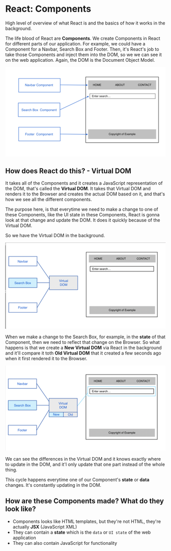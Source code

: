 # React: Components

High level of overview of what React is and the basics of how it works in the background.

The life blood of React are **Components**. We create Components in React for different parts of our application. For example, we could have a Component for a Navbar, Search Box and Footer. Then, it's React's job to take those Components and inject them into the DOM, so we we can see it on the web application. Again, the DOM is the Document Object Model.

<kbd>![alt text](img/components.png "screenshot")</kbd>

## How does React do this? - Virtual DOM

It takes all of the Components and it creates a JavaScript representation of the DOM, that's called the **Virtual DOM**. It takes that Virtual DOM and renders it to the Browser and creates the actual DOM based on it, and that's how we see all the different components.

The purpose here, is that everytime we need to make a change to one of these Components, like the UI state in these Components, React is gonna look at that change and update the DOM. It does it quickly because of the Virtual DOM.

So we have the Virtual DOM in the background.

<kbd>![alt text](img/virtualdom.png "screenshot")</kbd>

When we make a change to the Search Box, for example, in the **state** of that Component, then we need to reflect that change on the Browser. So what happens is that we create a **New Virtual DOM** via React in the background and it'll compare it toth **Old Virtual DOM** that it created a few seconds ago when it first rendered it to the Browser.

<kbd>![alt text](img/searchbox.png "screenshot")</kbd>

We can see the differences in the Virtual DOM and it knows exactly where to update in the DOM, and it'l only update that one part instead of the whole thing.

This cycle happens everytime one of our Component's **state** or **data** changes. It's constantly updating in the DOM.

## How are these Components made? What do they look like?

* Components looks like HTML templates, but they're not HTML, they're actually **JSX** (JavaScript XML)
* They can contain a **state** which is the ```data``` or ```UI state``` of the web application
* They can also contain JavaScript for functionality